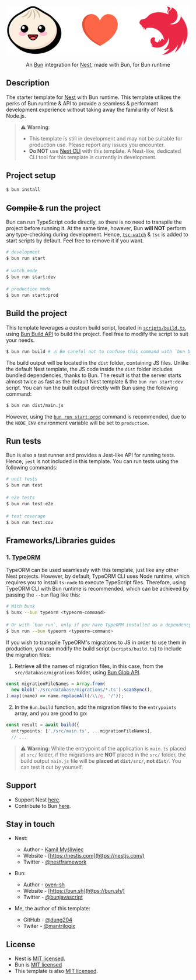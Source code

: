 <p align="center">
  <img src="./assets/bunest-icon.svg" width="500" alt="Nest Logo" />
</p>

  <p align="center">An <a href="https://bun.sh/">Bun</a> integration for <a href="https://nestjs.com/">Nest</a>, made with Bun, for Bun runtime</p>

## Description

The starter template for <a href="https://bun.sh/">Nest</a> with Bun runtime. This template utilizes the perks of Bun runtime & API to provide a seamless & performant development experience without taking away the familiarity of Nest & Node.js.

> ⚠️ **Warning**:
>
> - This template is still in development and may not be suitable for production use. Please report any issues you encounter.
> - **Do NOT** use [Nest CLI](https://www.npmjs.com/package/@nestjs/cli) with this template. A Nest-like, dedicated CLI tool for this template is currently in development.

## Project setup

```bash
$ bun install
```

## ~~Compile &~~ run the project

Bun can run TypeScript code directly, so there is no need to transpile the project before running it. At the same time, however, Bun **will NOT** perform any type-checking during development. Hence, [`tsc-watch`](https://www.npmjs.com/package/tsc-watch) & `tsc` is added to start scripts by default. Feel free to remove it if you want.

```bash
# development
$ bun run start

# watch mode
$ bun run start:dev

# production mode
$ bun run start:prod
```

## Build the project

This template leverages a custom build script, located in [`scripts/build.ts`](./scripts/build.ts), using [Bun Build API](https://bun.sh/docs/bundler) to build the project. Feel free to modify the script to suit your needs.

```bash
$ bun run build # ⚠️ Be careful not to confuse this command with `bun build`.
```

The build output will be located in the `dist` folder, containing JS files. Unlike the default Nest template, the JS code inside the `dist` folder includes bundled dependencies, thanks to Bun. The result is that the server starts almost twice as fast as the default Nest template & the `bun run start:dev` script. You can run the built output directly with Bun using the following command:

```bash
$ bun run dist/main.js
```

However, using the [`bun run start:prod`](./package.json) command is recommended, due to the `NODE_ENV` environment variable will be set to `production`.

## Run tests

Bun is also a test runner and provides a Jest-like API for running tests. Hence, `jest` is not included in this template. You can run tests using the following commands:

```bash
# unit tests
$ bun run test

# e2e tests
$ bun run test:e2e

# test coverage
$ bun run test:cov
```

## Frameworks/Libraries guides

### 1. [TypeORM](https://typeorm.io/)

TypeORM can be used seamlessly with this template, just like any other Nest projects. However, by default, TypeORM CLI uses Node runtime, which requires you to install `ts-node` to execute TypeScript files. Therefore, using TypeORM CLI with Bun runtime is recommended, which can be achieved by passing the `--bun` flag like this:

```bash
# With bunx
$ bunx --bun typeorm <typeorm-command>

# Or with `bun run`, only if you have TypeORM installed as a dependency
$ bun run --bun typeorm <typeorm-command>
```

If you wish to transpile TypeORM's migrations to JS in order to use them in production, you can modify the build script (`scripts/build.ts`) to include the migration files:

1. Retrieve all the names of migration files, in this case, from the `src/database/migrations` folder, using [Bun Glob API](https://bun.sh/docs/api/glob).

```typescript
const migrationFileNames = Array.from(
  new Glob('./src/database/migrations/*.ts').scanSync(),
).map((name) => name.replaceAll(/\\/g, '/'));
```

2. In the `Bun.build` function, add the migration files to the `entrypoints` array, and you are good to go:

```typescript
const result = await build({
  entrypoints: ['./src/main.ts', ...migrationFileNames],
  // ...
```

> ⚠️ **Warning**: While the entrypoint of the application is `main.ts` placed at `src/` folder, if the migrations are **NOT** placed in the `src/` folder, the build output `main.js` file will be **placed at `dist/src/`, not `dist/`**. You can test it out by yourself.

## Support

- Support Nest [here](https://docs.nestjs.com/support).
- Contribute to Bun [here](https://bun.sh/docs/project/contributing).

## Stay in touch

- Nest:

  - Author - [Kamil Myśliwiec](https://twitter.com/kammysliwiec)
  - Website - [https://nestjs.com](https://nestjs.com/)
  - Twitter - [@nestframework](https://twitter.com/nestframework)

- Bun:

  - Author - [oven-sh](https://github.com/oven-sh)
  - Website - [https://bun.sh](https://bun.sh/)
  - Twitter - [@bunjavascript](https://x.com/bunjavascript)

- Me, the author of this template:
  - GitHub - [@dung204](https://github.com/dung204)
  - Twiter - [@mantrilogix](https://x.com/mantrilogix)

## License

- Nest is [MIT licensed](https://github.com/nestjs/nest/blob/master/LICENSE).
- Bun is [MIT licensed](https://github.com/oven-sh/bun/blob/main/LICENSE.md)
- This template is also [MIT licensed](./LICENSE).
